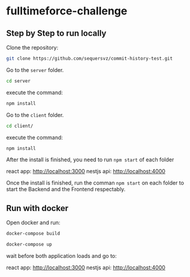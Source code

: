 # fulltimeforce-challenge

## Step by Step to run locally

Clone the repository:

```bash
git clone https://github.com/sequersvz/commit-history-test.git
```

Go to the `server` folder.

```bash
cd server
```

execute the command:

```bash
npm install
```

Go to the `client` folder.

```bash
cd client/
```

execute the command:

```bash
npm install
```

After the install is finished, you need to run ```npm start``` of each folder

react app: <http://localhost:3000>
nestjs api: <http://localhost:4000>

Once the install is finished, run the comman ```npm start``` on each folder to start the Backend and the Frontend respectably.


## Run with docker


Open docker and run:

```bash
docker-compose build
```

```bash
docker-compose up
```

wait before both application loads and go to:

react app: <http://localhost:3000>
nestjs api: <http://localhost:4000>